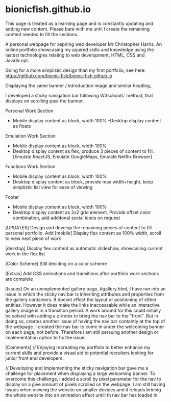 # bionicfish.github.io

This page is treated as a learning page and is constantly updating and adding new content.
Please bare with me until I create the remaining content needed to fill the sections.

A personal webpage for aspiring web developer Mr Christopher Harris. An online portfolio showcasing my aquired skills and knowledge using the lastest technologies relating to web development, HTML, CSS and JavaScript.

Going for a more simplistic design than my first portfolio, see here: https://github.com/bionic-fish/bionic-fish.github.io 

Displaying the same banner / introduction image and similar heading,

I developed a sticky navigation bar following W3schools' method, that displays on scrolling past the banner.

Personal Work Section 
- Mobile display content as block, width 100%
-Desktop display content as floats

Emulation Work Section
- Mobile display content as block, width 100%
- Desktop display content as flex, produce 3 pieces of content to fill. [Emulate ReactJS, Emulate GoogleMaps, Emulate Netflix Browser]

Functions Work Section
- Mobile display content as block, width 100%
- Desktop display content as block, provide max width+height, keep simplistic list view for ease of viewing

Footer
- Mobile display content as block, width 100%
- Desktop display content as 2x2 grid element. Provide offset color combination, add additonal social icons on request

[UPDATES]
Design and develop the remaining pieces of content to fill personal portfolio. 
Add 
[mobile] Display flex content as 100% width, scroll to view next piece of work

[desktop] Display flex content as automatic slideshow, showcasing current work in the flex list


[Color Scheme]
Still deciding on a color scheme

[Extras]
Add CSS animations and transitions after portfolio work sections are complete

[Issues] On an unimplemented gallery page, #gallery.html, I have ran into an issue in which the sticky nav bar is inheriting attributes and properties from the gallery containers. It doesnt effect the layout or positioning of either entities. However it does make the links inaccessable while an interactive gallery image is in a transition period. A work around for this could initially be solved with adding a z-index to bring the nav bar to the "front". But in doing so, creates another issue of having the nav bar contantly at the top of the webpage.
I created the nav bar to come in under the welcoming banner on each page, not before. Therefore i am still persuing another design or implementation option to fix the issue.

[Comments]
// Enjoying recreating my portfolio to better enhance my current skills and provide a visual aid to potential recruiters looking for junior front end developers.

// Developing and implementing the sticky navigation bar gave me a challenge for placement when displaying a large welcoming banner. To overcome this challenge, i added a scroll by pixel parameter for the nav to display on a give amount of pixels scrolled on the webpage. I am still having issues when viewing the website on smaller devices and it reloads brining the whole website into an animation effect untill th nav bar has loaded in.
